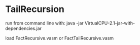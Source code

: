 # TailRecursion

run from command line with: java -jar VirtualCPU-2.1-jar-with-dependencies.jar

load FactRecursive.vasm or FactTailRecursive.vasm
